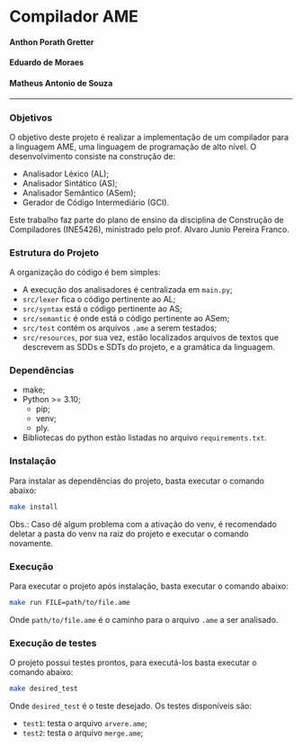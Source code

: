 # Compilador AME

#### Anthon Porath Gretter
#### Eduardo de Moraes
#### Matheus Antonio de Souza

---

### Objetivos

O objetivo deste projeto é realizar a implementação de um compilador para a linguagem 
AME, uma linguagem de programação de alto nível. O desenvolvimento consiste na construção de:

- Analisador Léxico (AL);
- Analisador Sintático (AS);
- Analisador Semântico (ASem);
- Gerador de Código Intermediário (GCI).

Este trabalho faz parte do plano de ensino da disciplina de Construção de Compiladores 
(INE5426), ministrado pelo prof. Alvaro Junio Pereira Franco.

### Estrutura do Projeto

A organização do código é bem simples:
- A execução dos analisadores é centralizada em `main.py`;
- `src/lexer` fica o código pertinente ao AL; 
- `src/syntax` está o código pertinente ao AS; 
- `src/semantic` é onde está o código pertinente ao ASem;
- `src/test` contém os arquivos `.ame` a serem testados; 
- `src/resources`, por sua vez, estão localizados arquivos de textos que descrevem as
SDDs e SDTs do projeto, e a gramática da linguagem.

### Dependências

- make;
- Python >= 3.10;
  - pip;
  - venv;
  - ply.
- Bibliotecas do python estão listadas no arquivo `requirements.txt`.

### Instalação

Para instalar as dependências do projeto, basta executar o comando abaixo:

```bash
make install
```
Obs.: Caso dê algum problema com a ativação do venv, é recomendado deletar a pasta do venv
na raiz do projeto e executar o comando novamente.

### Execução

Para executar o projeto após instalação, basta executar o comando abaixo:

```bash
make run FILE=path/to/file.ame
```

Onde `path/to/file.ame` é o caminho para o arquivo `.ame` a ser analisado.

### Execução de testes

O projeto possui testes prontos, para executá-los basta executar o comando abaixo:

```bash
make desired_test
```

Onde `desired_test` é o teste desejado. Os testes disponíveis são:
- `test1`: testa o arquivo `arvere.ame`;
- `test2`: testa o arquivo `merge.ame`;
